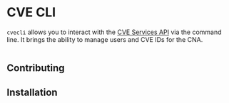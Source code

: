 # CVE CLI

`cvecli` allows you to interact with the [CVE Services API](https://github.com/CVEProject/cve-services) via the command line. 
It brings the ability to manage users and CVE IDs for the CNA.

<image>

## Contributing


## Installation


